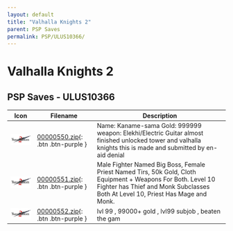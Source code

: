 ```yaml
---
layout: default
title: "Valhalla Knights 2"
parent: PSP Saves
permalink: PSP/ULUS10366/
---
```

# Valhalla Knights 2

## PSP Saves - ULUS10366

| Icon | Filename | Description |
|------|----------|-------------|
| ![Valhalla Knights 2](ICON0.PNG) | [00000550.zip](00000550.zip){: .btn .btn-purple } | Name: Kaname-sama Gold: 999999 weapon: Elekhi/Electric Guitar almost finished unlocked tower and valhalla knights this is made and submitted by en-aid denial |
| ![Valhalla Knights 2](ICON0.PNG) | [00000551.zip](00000551.zip){: .btn .btn-purple } | Male Fighter Named Big Boss, Female Priest Named Tirs, 50k Gold, Cloth Equipment + Weapons For Both. Level 10 Fighter has Thief and Monk Subclasses Both At Level 10, Priest Has Mage and Monk. |
| ![Valhalla Knights 2](ICON0.PNG) | [00000552.zip](00000552.zip){: .btn .btn-purple } | lvl 99 , 99000+ gold , lvl99 subjob , beaten the gam |
